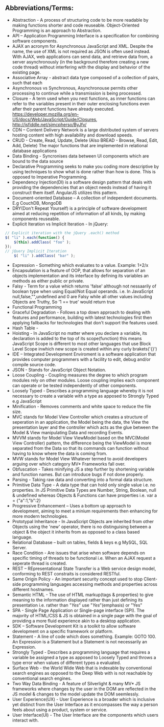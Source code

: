 <h2>Abbreviations/Terms:</h2>

- Abstraction - A process of structuring code to be more readable by making functions shorter and code reuseable. Object-Oriented Programming is an approach to Abstraction.
- API – Application Programming Interface is a specification for combining software components.
- AJAX an acronym for Asynchronous JavaScript and XML. Despite the name, the use of XML is not required as JSON is often used instead. With AJAX, web applications can send data, and retrieve data from, a server asynchronously (in the background therefore creating a new code thread) without interfering with the display and behavior of the existing page.
- Associative Array - abstract data type composed of a collection of  pairs, such that each 
- Asynchronous vs Synchronous, Asynchronouse permits other processing to continue while a transmission is being processed.
- Closure - A term used when you nest functions, as inner functions can refer to the variables present in their outer enclosing functions even after their parent functions have already executed. https://developer.mozilla.org/en-US/docs/Web/JavaScript/Guide/Closures, http://jsfiddle.net/sjmcpherso/ByJfv/ 
- CDN – Content Delivery Network is a large distributed system of servers hosting content with high availability and download speeds.
- CRUD - Create, Read, Update, Delete (Also BREAD - Browse, Read, Edit, Add, Delete) The major functions that are implemented in relational database applications
- Data Binding - Syncronises data between UI components which are bound to the data source
- Declarative Programming seeks to make you coding more descriptive by using techniques to show what is done rather than how is done. This is opposed to Imperative Programming.
- Dependency Injection(DI) is a software design pattern that deals with providing the dependencies that an object needs instead of having it construct them itself. AngularJS utilizes this pattern.
- Document-oriented Database – A collection of independent documents. E.g CouchDB, MongoDB
- DRY(Don't Repeat Yourself) is a principle of software development aimed at reducing repetition of information of all kinds, by making components reuseable.
- Explicit Iteration vs Implicit Iteration - In jQuery:

```javascript
// Explicit iteration with the jQuery .each() method
$( "li" ).each(function() {
    $(this).addClass( "foo" );
});
// jQuery Implicit Iteration
    $( "li" ).addClass( "bar" );
```

- Expression - Something which evaluates to a value. Example: 1+2/x
- Encapsulation is a feature of OOP, that allows for separation of an objects implementation and its interface by defining its variables an methods as either public or private.
- Falsy - Term for a value which returns 'false' although not nessaarily of boolean type when using Equal/Not Equal operands. i.e. In JavaScript null,false,"",undefined and 0 are Falsy while all other values including Objects are Truthy, So '1 == true' would return true
- Functional Programming
- Graceful Degradation - Follows a top down approach to dealing with features and performance, building with latest technologies first then applying fallbacks for technologies that don't support the features used. 
- Hash Table - 
- Hoisting - In JavaScript no matter where you declare a variable, its declaration is added to the top of its scope(function) this means JavaScript Scope is different to most other languages that use Block Level Scope inwhich new scope is created within any curly brakets('{}')
- IDE – Integrated Development Enviroment is a software application that provides computer programmers with a facility to edit, debug and/or compile source code.
- JSON - Stands for JavaScript Object Notation.
- Loose Coupling - Coupling measures the degree to which program modules rely on other modules. Loose coupling implies each component can operate or be tested independently of other components.
- Loosely Typed - Describes a programming language whereby it is not necessary to create a variable with a type as apposed to Strongly Typed e.g JavaScript
- Minification - Removes comments and white space to reduce the file size.
- MVC stands for Model View Controller which creates a structure of seperation in an application, the Model being the data, the View the presentation layer and the controller which acts as the glue between the Model & View manipulating Data and recording Events.
- MVVM stands for Model View ViewModel based on the MVC(Model View Controller) pattern, the difference being the ViewModel is more separated from the Data so that its commands can function without having to know where the data is coming from.
- MVW stands for Model View Whatever termed to avoid developers arguing over which category MV* Frameworks fall over.
- Obfuscation - Takes minifying JS a step further by shortening variable and function names. But can introduce bugs if not done properly.
- Parsing - Taking raw data and converting into a formal data structure.
- Primitive Data Type - A data type that can hold only single value i.e. no properties. In JS Primitive Data Types are Number, String, Boolean, null & undefined whereas Objects & Functions can have properties i.e. var a = {"a":1,"b":2}
- Progressive Enhancement – Uses a bottom up approach to development, aiming to meet a minium requirements then enhancing for more modern technologies.
- Prototypal Inheritance - In JavaScript Objects are inherited from other Objects using the 'new' operator, there is no distinguising between a object & the object it inherits from as opposed to a class based language.
- Relational Database – built on tables, fields & keys e.g MySQL, SQL Server.
- Race Condition - Are issues that arise when software depends on specific timing of threads to be functional i.e. When an AJAX request a seperate thread is created.
- REST – REpresentational State Transfer is a Web service design model, conforming to REST constraits is considered RESTful.
- Same Origin Policy - An important security concept used to stop Client-side programming languages accessing methods and properties across different hostnames.
- Semantic HTML - The use of HTML markup(tags & properties) to give meaning to the information displayed rather than just defining its presentation i.e. rather than "<i>Yes</i>" use "<em>Yes</em>"(emphasis) or "<span class='emphasis'>Yes</span>"
- SPA - Single Page Application or Single-page interface (SPI). The majority of HTML/CSS & JS is obtained in a single page with the goal of providing a more fluid experience akin to a desktop application.
- SDK – Software Development Kit is a toolkit to allow software development on a specific framework or platform.
- Statement - A line of code which does something. Example: GOTO 100. An Expression is a Statement but a Statement is not necessarily an Expression.
- Strongly Typed - Describes a programming language that requires a variable be assigned a type as apposed to Loosely Typed and throws a type error when values of different types a evaluated.
- Surface Web - the World Wide Web that is indexable by conventional search engines as opposed to the Deep Web with is not reachable by conventional search engines.
- Two Way Data Binding - A feature of Silverlight & many MV* JS frameworks where changes by the user in the DOM are reflected in the JS model & changes to the model update the DOM seemlessly.
- User Experience(UX) - User Experience is a broader which is inclusive yet distinct from the User Interface as it encompasses the way a person feels about using a product, system or service.
- User Interface(UI) - The User Interface are the components which users interact with.
